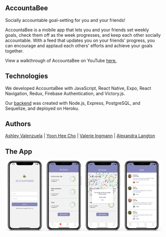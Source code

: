 ## AccountaBee

Socially accountable goal-setting for you and your friends!

AccountaBee is a mobile app that lets you and your friends set weekly goals, check them off as the week progresses, and keep each other socially accountable. With a feed that updates you on your friends' progress, you can encourage and applaud each others' efforts and achieve your goals together.

View a walkthrough of AccountaBee on YouTube [here.](https://www.youtube.com/watch?v=FPdc90aeMHg&list=PLx0iOsdUOUmlk2heasTPCfEM8cj3BD8VS&index=5)


## Technologies

We developed AccountaBee with JavaScript, React Native, Expo, React Navigation, Redux, Firebase Authentication, and Victory.js.

Our [backend](https://https://github.com/AccountaBee/accountaBee-backend "AccountaBee Backend Repository") was created with Node.js, Express, PostgreSQL, and Sequelize, and deployed on Heroku.


## Authors

[Ashley Valenzuela](https://github.com/AshleyValenzuela "Ashley's Github") | [Yoon Hee Cho](https://github.com/yoonhee-cho "Yoon's Github") | [Valerie Ingmann](https://github.com/valerieingmann "Valerie's Github") | [Alexandra Langton](https://github.com/alexandralangton "Alexandra's Github")


## The App

![screenshots](https://github.com/AccountaBee/AccountaBee_Frontend/blob/master/accountaBee.jpg)


